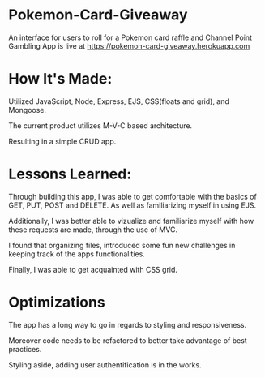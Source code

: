 # Pokemon-Card-Giveaway
An interface for users to roll for a Pokemon card raffle and Channel Point Gambling 
App is live at https://pokemon-card-giveaway.herokuapp.com

<h1>How It's Made:</h1>
<p>Utilized JavaScript, Node, Express, EJS, CSS(floats and grid), and Mongoose.</p>
<p>The current product utilizes M-V-C based architecture.</p>
<p>Resulting in a simple CRUD app.</p>


<h1>Lessons Learned:</h1>
<p>Through building this app, I was able to get comfortable with the basics of GET, PUT, POST and DELETE. As well as familiarizing myself in using EJS.</p>
<p>Additionally, I was better able to vizualize and familiarize myself with how these requests are made, through the use of MVC. </p>
<p>I found that organizing files, introduced some fun new challenges in keeping track of the apps functionalities.</p>
<p>Finally, I was able to get acquainted with CSS grid.</p>

<h1>Optimizations</h1>
<p>The app has a long way to go in regards to styling and responsiveness.</p>
<p>Moreover code needs to be refactored to better take advantage of best practices.</p>
<p>Styling aside, adding user authentification is in the works.</p>
